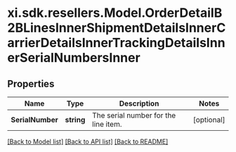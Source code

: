 # xi.sdk.resellers.Model.OrderDetailB2BLinesInnerShipmentDetailsInnerCarrierDetailsInnerTrackingDetailsInnerSerialNumbersInner

## Properties

Name | Type | Description | Notes
------------ | ------------- | ------------- | -------------
**SerialNumber** | **string** | The serial number for the line item. | [optional] 

[[Back to Model list]](../README.md#documentation-for-models) [[Back to API list]](../README.md#documentation-for-api-endpoints) [[Back to README]](../README.md)

